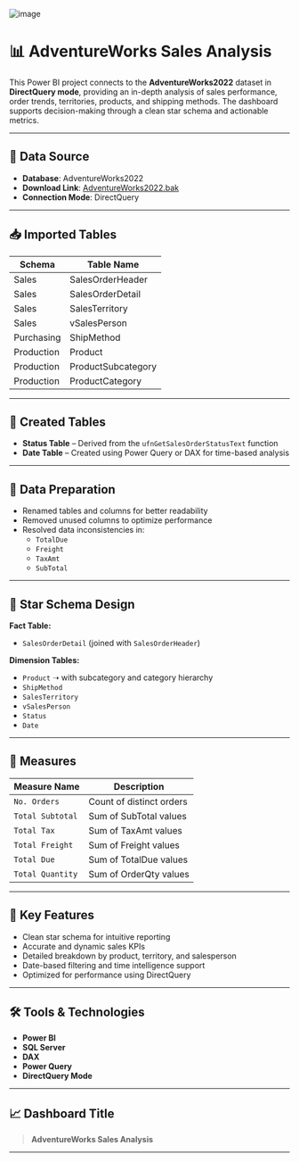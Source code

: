 
![image](https://github.com/user-attachments/assets/5e8e7397-ed7d-4dff-9f6e-ca467a3b9a38)

# 📊 AdventureWorks Sales Analysis

This Power BI project connects to the **AdventureWorks2022** dataset in **DirectQuery mode**, providing an in-depth analysis of sales performance, order trends, territories, products, and shipping methods. The dashboard supports decision-making through a clean star schema and actionable metrics.

---

## 🔗 Data Source

- **Database**: AdventureWorks2022  
- **Download Link**: [AdventureWorks2022.bak](https://github.com/Microsoft/sql-server-samples/releases/download/adventureworks/AdventureWorks2022.bak)  
- **Connection Mode**: DirectQuery

---

## 📥 Imported Tables

| Schema       | Table Name             |
|--------------|------------------------|
| Sales        | SalesOrderHeader       |
| Sales        | SalesOrderDetail       |
| Sales        | SalesTerritory         |
| Sales        | vSalesPerson           |
| Purchasing   | ShipMethod             |
| Production   | Product                |
| Production   | ProductSubcategory     |
| Production   | ProductCategory        |

---

## 🧩 Created Tables

- **Status Table** – Derived from the `ufnGetSalesOrderStatusText` function  
- **Date Table** – Created using Power Query or DAX for time-based analysis

---

## 🧹 Data Preparation

- Renamed tables and columns for better readability
- Removed unused columns to optimize performance
- Resolved data inconsistencies in:
  - `TotalDue`
  - `Freight`
  - `TaxAmt`
  - `SubTotal`

---

## 🌟 Star Schema Design

**Fact Table:**
- `SalesOrderDetail` (joined with `SalesOrderHeader`)

**Dimension Tables:**
- `Product` ➝ with subcategory and category hierarchy
- `ShipMethod`
- `SalesTerritory`
- `vSalesPerson`
- `Status`
- `Date`

---

## 📐 Measures

| Measure Name       | Description                       |
|--------------------|-----------------------------------|
| `No. Orders`       | Count of distinct orders          |
| `Total Subtotal`   | Sum of SubTotal values            |
| `Total Tax`        | Sum of TaxAmt values              |
| `Total Freight`    | Sum of Freight values             |
| `Total Due`        | Sum of TotalDue values            |
| `Total Quantity`   | Sum of OrderQty values            |

---

## 📌 Key Features

- Clean star schema for intuitive reporting
- Accurate and dynamic sales KPIs
- Detailed breakdown by product, territory, and salesperson
- Date-based filtering and time intelligence support
- Optimized for performance using DirectQuery

---

## 🛠️ Tools & Technologies

- **Power BI**
- **SQL Server**
- **DAX**
- **Power Query**
- **DirectQuery Mode**

---

## 📈 Dashboard Title

> **AdventureWorks Sales Analysis**

---
